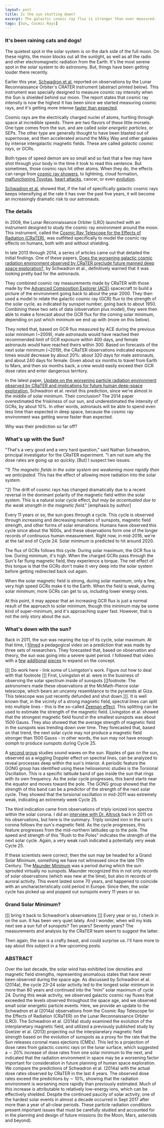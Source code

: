 ```yaml
---
layout: post
title: Is the sun shutting down?
excerpt: The galactic cosmic ray flux is stronger than ever measured.  Does this mean the sun is truly going quiet?
tags: [Sun, Cosmic Rays]
---
```


### It's been raining cats and dogs!

The quietest spot in the solar system is on the dark side of the full moon. On these nights, the moon blocks out all the sunlight, as well as all the radio and other electromagnetic radiation from the Earth.  It's the most serene spot in the solar system to do astronomy.  But, things have been getting louder there recently.

Earlier this year, [Schwadron et al.](http://onlinelibrary.wiley.com/doi/10.1002/2017SW001803/abstract) reported on observations by the Lunar Reconnaissance Orbiter's CRATER instrument (abstract printed below).  This instrument was specially designed to measure cosmic ray intensity when the Sun is shielded behind our moon.  The report states that cosmic ray intensity is now the highest it has been since we started measuring cosmic rays, and it's getting more intense [faster than expected](http://onlinelibrary.wiley.com/doi/10.1002/2014SW001084/epdf).

Cosmic rays are the electrically charged nuclei of atoms, hurtling through space at incredible speeds.  There are two flavors of these little morsels.  One type comes from the sun, and are called _solar energetic particles_, or SEPs.  The other type are generally thought to have been blasted out of supernovae, and then accelerated around the Milky Way and other galaxies by intense intergalactic magnetic fields.  These are called _galactic cosmic rays_, or GCRs.

Both types of speed demon are so small and so fast that a few may have shot through your body in the time it took to read this sentence.  But sometimes, those cosmic rays hit other atoms.  When they do, the effects can range from [cosmic ray showers](https://www.mpi-hd.mpg.de/hfm/CosmicRay/Showers.html), to lightning, cloud formation, [malfunctioning Toyotas](https://www.autoblog.com/2010/03/16/are-radioactive-cosmic-rays-to-blame-for-unintended-acceleration/), [heart attacks](https://www.heartrhythmjournal.com/article/S1547-5271%2808%2900481-5/fulltext), cancer, or even [evolution](http://21sci-tech.com/Articles_2010/New_Periodic.pdf).

[Schwadron et al.](http://onlinelibrary.wiley.com/doi/10.1002/2017SW001803/abstract) showed that, if the hail of specifically galactic cosmic rays keeps intensifying at the rate it has over the past five years, it will become an increasingly dramatic risk to our astronauts.

### The details

In 2009, the Lunar Reconnaissance Orbiter (LRO) launched with an instrument designed to study the cosmic ray environment around the moon.  This instrument, called the [Cosmic Ray Telescope for the Effects of Radiation (CRaTER)](http://crater.sr.unh.edu/), was outfitted specifically to model the cosmic ray effects on humans, both with and without shielding.

In late 2013 through 2014, a series of articles came out that detailed the initial findings.  One of these papers, [Does the worsening galactic cosmic radiation environment observed by CRaTER preclude future manned deep space exploration?](http://onlinelibrary.wiley.com/doi/10.1002/2014SW001084/epdf), by Schwadron et al., definitively warned that it was looking pretty bad for the astronauts.

They combined cosmic ray measurements made by CRaTER with those made by the [Advanced Composition Explorer (ACE)](http://www.srl.caltech.edu/ACE/) spacecraft to build a picture of the environment going back to about the year 2000.  They then used a model to relate the galactic cosmic ray (GCR) flux to the strength of the solar cycle, as indicated by sunspot number, going back to about 1950.  Combining these two sets of data (observation plus model), they were then able to make a forecast about the GCR flux for the coming solar minimum, depending on just which minimum we end up with (more on this below).

They noted that, based on GCR flux measured by ACE during the previous solar minimum (~2009), male astronauts would have reached their recommended limit of GCR exposure within 400 days, and female astronauts would have reached theirs within 300.  Based on forecasts of the next solar minimum (~2019), the CRaTER observations indicated exposure times would decrease by about 20%:  about 320 days for male astronauts, and about 240 days for female.  Given about six months to travel from Earth to Mars, and then six months back, a crew would easily exceed their GCR dose rates and enter dangerous territory.

In the latest paper, [Update on the worsening particle radiation environment observed by CRaTER and implications for future human deep-space exploration](http://onlinelibrary.wiley.com/doi/10.1002/2017SW001803/abstract), Schwadron et al. revisit this prediction, since we're almost in the middle of solar minimum.  Their conclusion?  The 2014 paper overestimated the friskiness of our sun, and underestimated the intensity of GCRs, by about 10%.  In other words, astronauts will be able to spend even less time than expected in deep space, because the cosmic ray environment was getting worse faster than expected.

Why was their prediction so far off?

### What's up with the Sun?

"That's a very good and a very hard question," said Nathan Schwadron, principal investigator for the CRaTER experiment.  "I am not sure why the dose rates are going up so quickly.  [But] I suspect two issues:

"1) _The magnetic fields in the solar system are weakening more rapidly than we anticipated._  This has the effect of allowing more radiation into the solar system.

"2) The drift of cosmic rays has changed dramatically due to a recent reversal in the dominant polarity of the magnetic field within the solar system. This is a natural solar cycle effect, _but may be accentuated due to the weak strength in the magnetic field_." [emphasis by author]

Every 11 years or so, the sun goes through a cycle.  This cycle is observed through increasing and decreasing numbers of sunspots, magnetic field strength, and other forms of solar emanations.  Humans have observed this cycle since about the 1600s, and these observations form one of the longer records of continuous human measurement.  Right now, in mid-2018, we're at the tail end of Cycle 24.  Solar minimum is predicted to hit around 2020.  

The flux of GCRs follows this cycle.  During solar maximum, the GCR flux is low.  During minimum, it's high.  When the charged GCRs pass through the Sun's far flung magnetic field, they experience a torque.  The net effect of this torque is that the GCRs don't make it very deep into the solar system before getting redirected back out again.

When the solar magnetic field is strong, during solar maximum, only a few, very high speed GCRs make it to the Earth.  When the field is weak, during solar minimum, more GCRs can get to us, including lower energy ones.  

At this point, it may appear that an increasing GCR flux is just a normal result of the approach to solar minimum, though this minimum may be some kind of super-minimum, and it's approaching super fast.  However, that is not the only story about the sun.

### What's down with the sun?

Back in 2011, the sun was nearing the top of its cycle, solar maximum.  At that time, I [filmed](https://vimeo.com/73185283) a pedagogical video on a prediction that was made by three sets of researchers.  They forecasted that, based on observation and theory, the sun was going into a severe quiet period.  I followed that video with a [few](link) [additional](link) [pieces](https://stonetelescope.wordpress.com/2014/06/27/a-tale-of-two-hemispheres/) to expand on the concept.

[[[ Do work here - link some of Livingston's work.  Figure out how to deal with that footnote ]]]
First, Livingston et al. were in the business of observing the solar spectrum inside of sunspots [[[footnote: The astronomers made these observations at the McMath-Pierce solar telescope, which bears an uncanny resemblance to the pyramids at Giza.  This telescope was just recently defunded and shut down.]]].  It is well known that, in the vicinity of a strong magnetic field, spectral lines can split into multiple lines - this is the so-called [Zeeman effect](http://hyperphysics.phy-astr.gsu.edu/hbase/quantum/zeeman.html).  This splitting can be used to estimate the strength of the magnetic field.  Livingston et al. showed that the strongest magnetic field found in the smallest sunspots was about 1500 Gauss.  They also showed that the average strength of magnetic field in the sunspots was trending down over time.  They forecasted that, based on that trend, the next solar cycle may not produce a magnetic field stronger than 1500 Gauss - in other words, the sun may not have enough oomph to produce sunspots during Cycle 25.

A [second group](https://gong.nso.edu/) studies sound waves on the sun.  Ripples of gas on the sun, observed as a wiggling Doppler effect on spectral lines, can be analyzed to reveal processes deep within the sun's interior.  A periodic feature the GONG group has identified using these helioseismic studies is the Torsional Oscillation.  This is a specific latitude band of gas inside the sun that rings with its own frequency.  As the solar cycle progresses, this band starts near the equator and moves toward the pole.  The GONG group showed that the strength of this band can be a predictor of the strength of the next solar cycle.  They showed that the torsional oscillation in mid-2011 was extremely weak, indicating an extremely week Cycle 25.

The third indication came from observations of triply ionized iron spectra within the solar corona.  I did an [interview with Dr. Altrock](https://vimeo.com/116355071) back in 2011 on his observations, but here is the summary.  Triply ionized iron in the sun's corona follows the sun's magnetic field.  As the cycle progresses, this feature progresses from the mid-northern latitudes up to the pole.  The speed and strength of this "Rush to the Poles" indicates the strength of the next solar cycle.  Again, a very weak rush indicated a potentially very weak Cycle 25.

If these scientists were correct, then the sun may be headed for a Grand Solar Minimum, something we have not witnessed since the late 17th Century.  The [Maunder Minimum](http://science.sciencemag.org/content/192/4245/1189) was a period during which the sun sprouted virtually no sunspots.  Maunder recognized this in not only records of solar observations (which was new at the time), but also in records of auroral activity.  This event lasted some 70 years, and happened to coincide with an uncharacteristically cold period in Europe.  Since then, the solar cycle has picked up and popped out sunspots every 11 years or so.

### Grand Solar Minimum?

[[[ bring it back to Schwadron's observations ]]]
Every year or so, I check in on the sun.  It has been very quiet lately.  And I wonder, when will my kids next see a sun full of sunspots?  Ten years?  Seventy years?  The measurements and analysis by the CRaTER team seem to suggest the latter.

Then again, the sun is a crafty beast, and could surprise us.  I'll have more to say about this subject in a few upcoming posts.

### ABSTRACT

Over the last decade, the solar wind has exhibited low densities and magnetic field strengths, representing anomalous states that have never been observed during the space age. As discussed by Schwadron et al. (2014a), the cycle 23–24 solar activity led to the longest solar minimum in more than 80 years and continued into the “mini” solar maximum of cycle 24. During this weak activity, we observed galactic cosmic ray fluxes that exceeded the levels observed throughout the space age, and we observed small solar energetic particle events. Here, we provide an update to the Schwadron et al (2014a) observations from the Cosmic Ray Telescope for the Effects of Radiation (CRaTER) on the Lunar Reconnaissance Orbiter (LRO). The Schwadron et al. (2014a) study examined the evolution of the interplanetary magnetic field, and utilized a previously published study by Goelzer et al. (2013) projecting out the interplanetary magnetic field strength based on the evolution of sunspots as a proxy for the rate that the Sun releases coronal mass ejections (CMEs). This led to a projection of dose rates from galactic cosmic rays on the lunar surface, which suggested a ∼ 20% increase of dose rates from one solar minimum to the next, and indicated that the radiation environment in space may be a worsening factor important for consideration in future planning of human space exploration. We compare the predictions of Schwadron et al. (2014a) with the actual dose rates observed by CRaTER in the last 4 years. The observed dose rates exceed the predictions by ∼ 10%, showing that the radiation environment is worsening more rapidly than previously estimated. Much of this increase is attributable to relatively low-energy ions, which can be effectively shielded.  Despite the continued paucity of solar activity, one of the hardest solar events in almost a decade occurred in Sept 2017 after more than a year of all-clear periods.  These particle radiation conditions present important issues that must be carefully studied and accounted for in the planning and design of future missions (to the Moon, Mars, asteroids and beyond).
